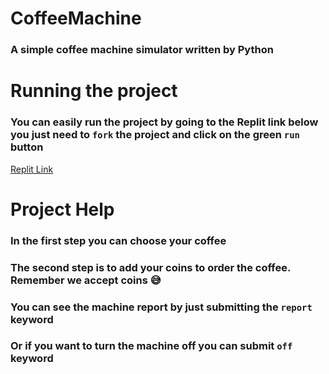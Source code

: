# CoffeeMachine
### A simple coffee machine simulator written by Python

# Running the project
### You can easily run the project by going to the Replit link below you just need to `fork` the project and click on the green `run` button

<a href="https://replit.com/@pejmankheyri/CoffeeMachine" target="_blank">Replit Link</a>

# Project Help
### In the first step you can choose your coffee 
### The second step is to add your coins to order the coffee. Remember we accept coins 😅
### You can see the machine report by just submitting the `report` keyword
### Or if you want to turn the machine off you can submit `off` keyword
